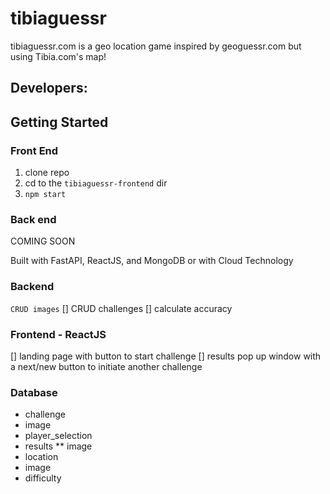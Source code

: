 # tibiaguessr
tibiaguessr.com is a geo location game inspired by geoguessr.com but using Tibia.com's map!

## Developers:

## Getting Started

### Front End
1. clone repo
2. cd to the `tibiaguessr-frontend` dir
3. `npm start`

### Back end
COMING SOON

Built with FastAPI, ReactJS, and MongoDB or with Cloud Technology

### Backend
`CRUD images`
[] CRUD challenges
[] calculate accuracy


### Frontend - ReactJS
[] landing page with button to start challenge
[] results pop up window with a next/new button to initiate another challenge

### Database
* challenge
 * image
 * player_selection
 * results
** image
 * location
 * image
 * difficulty

